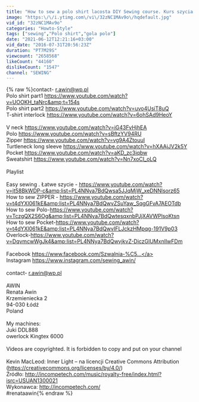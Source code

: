 ```yaml
---
title: "How to sew a polo shirt lacosta DIY Sewing course. Kurs szycia plisa polo koszulka z dzianiny"
image: "https:\/\/i.ytimg.com\/vi\/32zNC1MAv9o\/hqdefault.jpg"
vid_id: "32zNC1MAv9o"
categories: "Howto-Style"
tags: ["sewing","Polo shirt","gola polo"]
date: "2021-06-12T12:21:16+03:00"
vid_date: "2016-07-31T20:56:23Z"
duration: "PT7M29S"
viewcount: "2658568"
likeCount: "44160"
dislikeCount: "1547"
channel: "SEWING"
---
```

{% raw %}contact-  r.awin@wp.pl<br />Polo shirt part1 <a rel="nofollow" target="blank" href="https://www.youtube.com/watch?v=UOOKH_taNrc&amp;t=154s">https://www.youtube.com/watch?v=UOOKH_taNrc&amp;t=154s</a><br />Polo shirt part2 <a rel="nofollow" target="blank" href="https://www.youtube.com/watch?v=uvo4UsiT8uQ">https://www.youtube.com/watch?v=uvo4UsiT8uQ</a><br />T-shirt interlock <a rel="nofollow" target="blank" href="https://www.youtube.com/watch?v=6ohSAd9HeoY">https://www.youtube.com/watch?v=6ohSAd9HeoY</a><br /><br />V neck <a rel="nofollow" target="blank" href="https://www.youtube.com/watch?v=iG43FvHjhEA">https://www.youtube.com/watch?v=iG43FvHjhEA</a><br />Polo  <a rel="nofollow" target="blank" href="https://www.youtube.com/watch?v=sBftzYV94RU">https://www.youtube.com/watch?v=sBftzYV94RU</a><br />Zipper <a rel="nofollow" target="blank" href="https://www.youtube.com/watch?v=vg9A4ZtouuI">https://www.youtube.com/watch?v=vg9A4ZtouuI</a><br />Turtleneck long sleeve <a rel="nofollow" target="blank" href="https://www.youtube.com/watch?v=hXAAjJV2k5Y">https://www.youtube.com/watch?v=hXAAjJV2k5Y</a><br />Pocket <a rel="nofollow" target="blank" href="https://www.youtube.com/watch?v=aKD_zc3iqbw">https://www.youtube.com/watch?v=aKD_zc3iqbw</a><br />Sweatshirt <a rel="nofollow" target="blank" href="https://www.youtube.com/watch?v=Nn7xoCI_oLQ">https://www.youtube.com/watch?v=Nn7xoCI_oLQ</a><br /><br />Playlist<br /><br />Easy sewing . Łatwe szycie - <a rel="nofollow" target="blank" href="https://www.youtube.com/watch?v=jt58BkWDP-c&amp;list=PL4NNya7BdQwsa5JJqMjW_xeDNNlsorz65">https://www.youtube.com/watch?v=jt58BkWDP-c&amp;list=PL4NNya7BdQwsa5JJqMjW_xeDNNlsorz65</a><br />How to sew ZIPPER - <a rel="nofollow" target="blank" href="https://www.youtube.com/watch?v=t4dYXl061kE&amp;list=PL4NNya7BdQwvZSuYaw_SqgGFvA7AEOTdb">https://www.youtube.com/watch?v=t4dYXl061kE&amp;list=PL4NNya7BdQwvZSuYaw_SqgGFvA7AEOTdb</a><br />How to sew Polo-<a rel="nofollow" target="blank" href="https://www.youtube.com/watch?v=TczgQX2S6Og&amp;list=PL4NNya7BdQwtesqxnbPJjXAVWPlsoKtsn">https://www.youtube.com/watch?v=TczgQX2S6Og&amp;list=PL4NNya7BdQwtesqxnbPJjXAVWPlsoKtsn</a><br />How to sew Pocket-<a rel="nofollow" target="blank" href="https://www.youtube.com/watch?v=t4dYXl061kE&amp;list=PL4NNya7BdQwvIFLJckzHMpqg-191V9p03">https://www.youtube.com/watch?v=t4dYXl061kE&amp;list=PL4NNya7BdQwvIFLJckzHMpqg-191V9p03</a><br />Overlock-<a rel="nofollow" target="blank" href="https://www.youtube.com/watch?v=DqvmcwWgJk4&amp;list=PL4NNya7BdQwvjkvZ-DiczGlUMxnIlwFDm">https://www.youtube.com/watch?v=DqvmcwWgJk4&amp;list=PL4NNya7BdQwvjkvZ-DiczGlUMxnIlwFDm</a><br /><br />Facebook <a rel="nofollow" target="blank" href="https://www.facebook.com/Szwalnia-%C5...">https://www.facebook.com/Szwalnia-%C5...</a><br />Instagram <a rel="nofollow" target="blank" href="https://www.instagram.com/sewing_awin/">https://www.instagram.com/sewing_awin/</a><br /><br />contact-   r.awin@wp.pl<br /><br />AWIN<br />Renata Awin<br />Krzemieniecka 2<br />94-030 Łódź <br />Poland<br /><br />My machines:<br />Juki DDL888<br />owerlock Kingtex 6000<br /><br />Videos are copyrighted. It is forbidden to copy and put on your channel<br /><br /> Kevin MacLeod: Inner Light – na licencji Creative Commons Attribution (<a rel="nofollow" target="blank" href="https://creativecommons.org/licenses/by/4.0/)">https://creativecommons.org/licenses/by/4.0/)</a><br />Źródło: <a rel="nofollow" target="blank" href="http://incompetech.com/music/royalty-free/index.html?isrc=USUAN1300021">http://incompetech.com/music/royalty-free/index.html?isrc=USUAN1300021</a><br />Wykonawca: <a rel="nofollow" target="blank" href="http://incompetech.com/">http://incompetech.com/</a><br />#renataawin{% endraw %}
